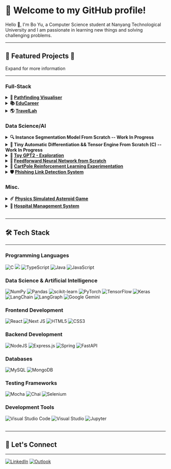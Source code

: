 # 🌟 **Welcome to my GitHub profile!**
Hello 👋, I'm Bo Yu, a Computer Science student at Nanyang Technological University and I am passionate in learning new things and solving challenging problems.

---

## 🚀 Featured Projects 🚀
Expand for more information

---
### Full-Stack
<details>
  <summary>
    <strong>🏁 <a href="https://github.com/NomadicSasquatch/Pathfinding-Visualiser">Pathfinding Visualiser</a></strong>
  </summary>
  <ul>
    <li>An engaging, web-based visualiser for pathfinding algorithms, featuring user authentication, customizable wall patterns, and real-time maze generation</li>
    <li>Users can register or log in to save up to three unique pattern “slots,” ensuring a personalized experience. Guest users can still explore the visualiser with temporary patterns, which remain until the application is refreshed or closed</li>
  </ul>
</details>
<details>
  <summary>
    <strong>📚 <a href="https://github.com/NomadicSasquatch/EduCareer">EduCareer</a></strong>
  </summary>
  <ul>
    <li>Full-stack web app that integrates a React/TypeScript SPA, Node.js/Express API, and MySQL schema into a single Docker‑ready project with end‑to‑end testing and CI/CD for rapid feature delivery</li>
    <li>Frontend is embedded by a FastAPI‑powered chatbot using Gemini API and Tavily to deliver real‑time, personalised career roadmap</li>
    <li>Provides users(learner, provider, and admin) with dashboards, comprehensive course and enrollment management, and scalable services via clean MVC‑style controllers and reusable components</li>
  </ul>
</details>
<details>
  <summary>
    <strong>🌎 <a href="https://github.com/NomadicSasquatch/TravelLah">TravelLah</a></strong>
  </summary>
  <ul>
    <li>Full-Stack Dynamic AI Travel Companion Web Application</li>
    <li>Web application that uses cutting-edge AI to craft itineraries tailored specifically to your travel preferences, ensuring every plan is as unique</li>
    <li>Incorporates live data such as weather updates, traffic updates and local events, ensuring that your travel plan remains relevant and responsive to real-world conditions</li>
    <li>Combining an intuitive Expo/React Native frontend with a robust Spring Boot/MongoDB backend and advanced AI orchestration, providing a game-changing, end-to-end travel planning solution</li>
  </ul>
</details>

### Data Science/AI
<details>
  <summary>
    <strong>🔍 Instance Segmentation Model From Scratch -- Work In Progress</a></strong>
  </summary>
  <ul>
    <li> Simple instance segmentation model with resnet50 inspired backbone </li>
    <li> For fun </li>
  </ul>
</details>
<details>
  <summary>
    <strong>🧮 Tiny Automatic Differentiation && Tensor Engine From Scratch (C) -- Work In Progress</a></strong>
  </summary>
  <ul>
    <li> Reverse-mode automatic differentiation system from scratch, enabling efficient backpropagation through arbitrary computation graphs </li>
    <li> Extensible modular architecture, supporting core tensor operations, matrix algebra, activation functions, and gradient-based optimization </li>
    <li> For fun </li>
  </ul>
</details>
<details>
  <summary>
    <strong>🤖 <a href="https://github.com/syd9191/GPT2-exploration">Toy GPT2 - Exploration</a></strong>
  </summary>
  <ul>
    <li> Toy/Experimentation with building GPT2 with full training, evaluation, quantization, logging, distributed training support, and token-level streaming from disk </li>
    <li> Modular and research-friendly setup, designed for experimentation with scaling and architecture changes </li>
  </ul>
</details>
<details>
  <summary>
    <strong>🧠 <a href="https://github.com/NomadicSasquatch/Feedforward-Neural-Network">Feedforward Neural Network from Scratch</a></strong>
  </summary>
  <ul>
    <li>Fully custom feedforward neural network framework using Python and NumPy, showcasing both elementwise and vectorized forward passes, and manually implementing backpropagation via the chain rule</li>
    <li>Demonstrates diverse optimizers and weight update strategies across datasets of increasing complexity, with specialized classes for exploring the architecture of neural networks, and a flexible MultiLayerFFN for a closer resemblance to real-world applications</li>
  </ul>
</details>
<details>
  <summary>
    <strong>🛒 <a href="https://github.com/NomadicSasquatch/CartPole_Reinforcement_Learning_Exp">CartPole Reinforcement Learning Experimentation</a></strong>
  </summary>
  <ul>
    <li>Comparative implementation of three reinforcement‑learning algorithms (Monte Carlo, Q‑Learning, and Deep Q‑Network with Double DQN) to solve OpenAI Gym’s CartPole‑v1, highlighting differences in convergence speed, stability, and generalization</li>
    <li>Complete training and evaluation pipeline—including state discretization for tabular methods, ε‑greedy exploration, experience replay for DQN, and episode rendering—providing insights into method trade‑offs and best practices</li>
  </ul>
</details>
<details>
  <summary>
    <strong>🛡️ <a href="https://github.com/NomadicSasquatch/Phishing-Link-Detection">Phishing Link Detection System</a></strong>
  </summary>
  <ul>
    <li>The Phishing Link Detection System utilises machine learning techniques to accurately classify URLs as phishing or legitimate</li>
    <li>This project incorporates data preprocessing, feature selection, class balancing with SMOTE, and hyperparameter-tuned models like Random Forest, ensuring high accuracy and reliability</li>
  </ul>
</details>

### Misc.
<details>
  <summary>
    <strong>☄️ <a href="https://github.com/NomadicSasquatch/Asteroids">Physics Simulated Asteroid Game</a></strong>
  </summary>
  <ul>
    <li>This project puts a twist on the classic arcade-style Asteroids Game where players navigate a spaceship, destroy asteroids, and strive for a high score</li>
    <li>Implemented in Java and every interaction is simulated by real physics laws and theorems, such as asteroid collisions obeying conservation of energy and momentum and kinematics</li>
  </ul>
</details>
<details>
  <summary>
    <strong>🏥 <a href="https://github.com/NomadicSasquatch/SC2002-Hospital-Management-System">Hospital Management System</a></strong>
  </summary>
  <ul>
    <li>A simulated hospital management system that is cleanly laid out and streamlined using OOP concepts along with SOLID and other design principles </li>
    <li>Wide array of interconnected functionalities that are unique to each user type</li>
  </ul>
</details><br/>

---
## 🛠️ Tech Stack
---
### Programming Languages
![C](https://img.shields.io/badge/c-%2300599C.svg?style=for-the-badge&logo=c&logoColor=white) ![](https://img.shields.io/badge/python-3670A0?style=for-the-badge&logo=python&logoColor=ffdd54) ![TypeScript](https://img.shields.io/badge/typescript-%23007ACC.svg?style=for-the-badge&logo=typescript&logoColor=white) ![Java](https://img.shields.io/badge/java-%23ED8B00.svg?style=for-the-badge&logo=openjdk&logoColor=white) ![JavaScript](https://img.shields.io/badge/javascript-%23323330.svg?style=for-the-badge&logo=javascript&logoColor=%23F7DF1E)
### Data Science & Artificial Intelligence
![NumPy](https://img.shields.io/badge/numpy-%23013243.svg?style=for-the-badge&logo=numpy&logoColor=white) ![Pandas](https://img.shields.io/badge/pandas-%23150458.svg?style=for-the-badge&logo=pandas&logoColor=white) ![scikit-learn](https://img.shields.io/badge/scikit--learn-%23F7931E.svg?style=for-the-badge&logo=scikit-learn&logoColor=white) ![PyTorch](https://img.shields.io/badge/PyTorch-EE4C2C?style=for-the-badge&logo=PyTorch&logoColor=FFFFFF) ![TensorFlow](https://img.shields.io/badge/TensorFlow-%23FF6F00.svg?style=for-the-badge&logo=TensorFlow&logoColor=white) ![Keras](https://img.shields.io/badge/Keras-D00000?style=for-the-badge&logo=Keras&logoColor=FFFFFF) <br/> ![LangChain](https://img.shields.io/badge/LangChain-1C3C3C?style=for-the-badge&logo=LangChain&logoColor=FFFFFF) ![LangGraph](https://img.shields.io/badge/LangGraph-1C3C3C?style=for-the-badge&logo=LangGraph&logoColor=FFFFFF) ![Google Gemini](https://img.shields.io/badge/Google%20Gemini-8E75B2?style=for-the-badge&logo=Google+Gemini&logoColor=FFFFFF)
### Frontend Development
![React](https://img.shields.io/badge/react-%2320232a.svg?style=for-the-badge&logo=react&logoColor=%2361DAFB) ![Next JS](https://img.shields.io/badge/Next-black?style=for-the-badge&logo=next.js&logoColor=white) ![HTML5](https://img.shields.io/badge/html5-%23E34F26.svg?style=for-the-badge&logo=html5&logoColor=white) ![CSS3](https://img.shields.io/badge/css3-%231572B6.svg?style=for-the-badge&logo=css3&logoColor=white)
### Backend Development
![NodeJS](https://img.shields.io/badge/node.js-6DA55F?style=for-the-badge&logo=node.js&logoColor=white) ![Express.js](https://img.shields.io/badge/express.js-%23404d59.svg?style=for-the-badge&logo=express&logoColor=%2361DAFB) ![Spring](https://img.shields.io/badge/spring-%236DB33F.svg?style=for-the-badge&logo=spring&logoColor=white) ![FastAPI](https://img.shields.io/badge/FastAPI-009688?style=for-the-badge&logo=FastAPI&logoColor=FFFFFF)
### Databases
![MySQL](https://img.shields.io/badge/mysql-4479A1.svg?style=for-the-badge&logo=mysql&logoColor=white) ![MongoDB](https://img.shields.io/badge/MongoDB-%234ea94b.svg?style=for-the-badge&logo=mongodb&logoColor=white)
### Testing Frameworks
![Mocha](https://img.shields.io/badge/Mocha-8D6748?style=for-the-badge&logo=Mocha&logoColor=FFFFFF) ![Chai](https://img.shields.io/badge/Chai-A30701?style=for-the-badge&logo=Chai&logoColor=FFFFFF) ![Selenium](https://img.shields.io/badge/Selenium-43B02A?style=for-the-badge&logo=Selenium&logoColor=FFFFFF)
### Development Tools
![Visual Studio Code](https://img.shields.io/badge/Visual%20Studio%20Code-0078d7.svg?style=for-the-badge&logo=visual-studio-code&logoColor=white) ![Visual Studio](https://img.shields.io/badge/Visual%20Studio-5C2D91.svg?style=for-the-badge&logo=visual-studio&logoColor=white) ![Jupyter](https://img.shields.io/badge/Jupyter-F37626?style=for-the-badge&logo=Jupyter&logoColor=FFFFFF)<br/><br/>

---
## 🤝 Let's Connect
---
[![LinkedIn](https://img.shields.io/badge/linkedin-%230077B5.svg?style=for-the-badge&logo=linkedin&logoColor=white)](https://www.linkedin.com/in/bo-yu-chong-3b52582a9/) [![Outlook](https://img.shields.io/badge/Microsoft_Outlook-0078D4?style=for-the-badge&logo=microsoft-outlook&logoColor=white)](mailto:BCHONG020@e.ntu.edu.sg)
